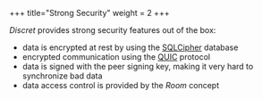 +++
title="Strong Security"
weight = 2
+++

*Discret* provides strong security features out of the box: 
- data is encrypted at rest by using the [SQLCipher](https://www.zetetic.net/sqlcipher/)  database 
- encrypted communication using the [QUIC](https://quicwg.org/) protocol 
- data is signed with the peer signing key, making it very hard to synchronize bad data 
- data access control is provided by the *Room* concept